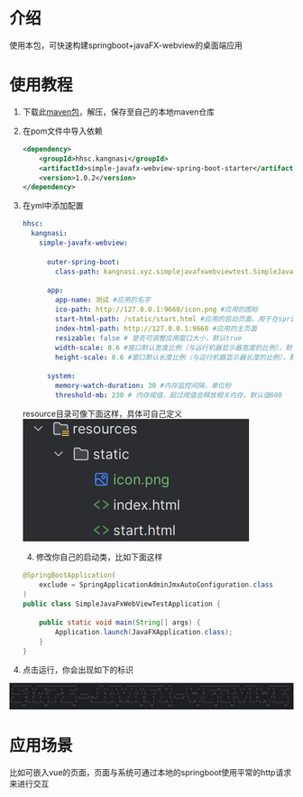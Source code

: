 # 介绍

使用本包，可快速构建springboot+javaFX-webview的桌面端应用

# 使用教程

1. 下载此[maven包](https://github.com/naledao/simpleJavaFxWebView/releases/download/1.0.2/hhsc.zip)，解压，保存至自己的本地maven仓库

2. 在pom文件中导入依赖
   
   ```xml
   <dependency>
       <groupId>hhsc.kangnasi</groupId>
       <artifactId>simple-javafx-webview-spring-boot-starter</artifactId>
       <version>1.0.2</version>
   </dependency>
   ```

3. 在yml中添加配置
   
   ```yml
   hhsc:
     kangnasi:
       simple-javafx-webview:
   
         outer-spring-boot:
           class-path: kangnasi.xyz.simplejavafxwebviewtest.SimpleJavaFxWebViewTestApplication #你的项目的springboot启动类路径
   
         app:
           app-name: 测试 #应用的名字
           ico-path: http://127.0.0.1:9660/icon.png #应用的图标
           start-html-path: /static/start.html #应用的启动页面，用于在springboot启动前的过渡页面
           index-html-path: http://127.0.0.1:9660 #应用的主页面
           resizable: false # 是否可调整应用窗口大小，默认true
           width-scale: 0.6 #窗口默认宽度比例（与运行机器显示器宽度的比例），默认0.8
           height-scale: 0.6 #窗口默认长度比例（与运行机器显示器长度的比例），默认0.8
   
         system:
           memory-watch-duration: 30 #内存监控间隔，单位秒
           threshold-mb: 230 # 内存阈值，超过阈值会释放相关内存，默认值600
   ```
   
   resource目录可像下面这样，具体可自己定义
   <img title="" src="2.png" alt="loading-ag-101" data-align="left">
   
   4. 修改你自己的启动类，比如下面这样
   
   ```java
   @SpringBootApplication(
       exclude = SpringApplicationAdminJmxAutoConfiguration.class
   )
   public class SimpleJavaFxWebViewTestApplication {
   
       public static void main(String[] args) {
           Application.launch(JavaFXApplication.class);
       }
   }
   ```

4. 点击运行，你会出现如下的标识

![loading-ag-99](1.png)

# 应用场景

比如可嵌入vue的页面，页面与系统可通过本地的springboot使用平常的http请求来进行交互
